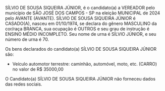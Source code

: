 SÍLVIO DE SOUSA SIQUEIRA JÚNIOR, é o candidato(a) a VEREADOR pelo município de SÃO JOSÉ DOS CAMPOS - SP na eleição MUNICIPAL de 2024 pelo AVANTE (AVANTE). SÍLVIO DE SOUSA SIQUEIRA JÚNIOR é CASADO(A), nasceu em 01/10/1974, se declara do gênero MASCULINO da cor/raça BRANCA, sua ocupação é OUTROS e seu grau de instrução é ENSINO MÉDIO INCOMPLETO. Seu nome de urna é SÍLVIO JÚNIOR, e seu número de urna é 70.

Os bens declarados do candidato(a) SÍLVIO DE SOUSA SIQUEIRA JÚNIOR são: 
- Veículo automotor terrestre: caminhão, automóvel, moto, etc. (CARRO) no valor de R$ 35000,00

O Candidato(a) SÍLVIO DE SOUSA SIQUEIRA JÚNIOR não forneceu dados das redes sociais.